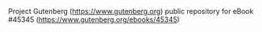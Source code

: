 Project Gutenberg (https://www.gutenberg.org) public repository for eBook #45345 (https://www.gutenberg.org/ebooks/45345)
